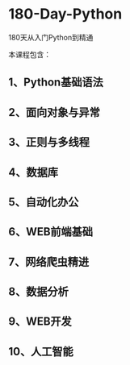 # 180-Day-Python
180天从入门Python到精通

本课程包含：
## 1、Python基础语法
## 2、面向对象与异常
## 3、正则与多线程
## 4、数据库
## 5、自动化办公
## 6、WEB前端基础
## 7、网络爬虫精进
## 8、数据分析
## 9、WEB开发
## 10、人工智能
